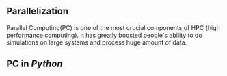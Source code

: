 ## Parallelization
Parallel Computing(PC) is one of the most crucial components of HPC (high performance computing). It has greatly boosted people's ability to do simulations on large systems and process huge amount of data.

## PC in *Python*
